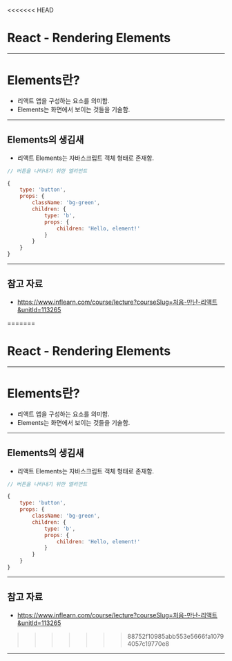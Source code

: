 <<<<<<< HEAD
# React - Rendering Elements

------

# Elements란?

- 리액트 앱을 구성하는 요소를 의미함.
- Elements는 화면에서 보이는 것들을 기술함.

------

## Elements의 생김새

- 리액트 Elements는 자바스크립트 객체 형태로 존재함.

```jsx
// 버튼을 나타내기 위한 엘리먼트

{
    type: 'button',
    props: {
        className: 'bg-green',
        children: {
            type: 'b',
            props: {
                children: 'Hello, element!'
            }
        }
    }
}
```

------

## 참고 자료

- https://www.inflearn.com/course/lecture?courseSlug=처음-만난-리액트&unitId=113265

=======
# React - Rendering Elements

------

# Elements란?

- 리액트 앱을 구성하는 요소를 의미함.
- Elements는 화면에서 보이는 것들을 기술함.

------

## Elements의 생김새

- 리액트 Elements는 자바스크립트 객체 형태로 존재함.

```jsx
// 버튼을 나타내기 위한 엘리먼트

{
    type: 'button',
    props: {
        className: 'bg-green',
        children: {
            type: 'b',
            props: {
                children: 'Hello, element!'
            }
        }
    }
}
```

------

## 참고 자료

- https://www.inflearn.com/course/lecture?courseSlug=처음-만난-리액트&unitId=113265

>>>>>>> 88752f10985abb553e5666fa10794057c19770e8
------